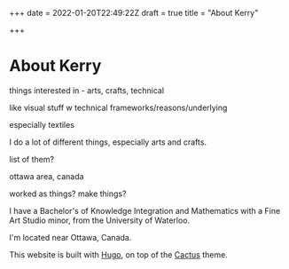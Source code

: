 +++
date = 2022-01-20T22:49:22Z
draft = true
title = "About Kerry"

+++
# About Kerry

things interested in - arts, crafts, technical

like visual stuff w technical frameworks/reasons/underlying

especially textiles

I do a lot of different things, especially arts and crafts.

list of them?

ottawa area, canada

worked as things? make things?

I have a Bachelor's of Knowledge Integration and Mathematics with a Fine Art Studio minor, from the University of Waterloo.

I'm located near Ottawa, Canada.

This website is built with [Hugo](https://gohugo.io/ "Hugo"), on top of the [Cactus](https://themes.gohugo.io/themes/hugo-theme-cactus/ "Cactus theme") theme. 